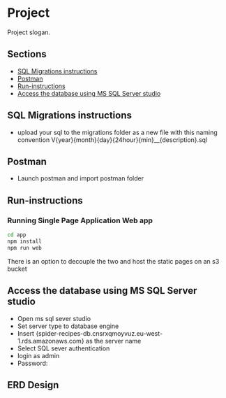 # Project
Project slogan.

## Sections
- [SQL Migrations instructions](#SQL-Migrations-instructions)
- [Postman](#Postman)
- [Run-instructions](#Run-instrutions)
- [Access the database using MS SQL Server studio](#database-access)

## SQL Migrations instructions
- upload your sql to the migrations folder as a new file with this naming convention V{year}{month}{day}{24hour}{min}__{description}.sql

## Postman
- Launch postman and import postman folder 

## Run-instructions
### Running Single Page Application Web app
```sh
cd app
npm install
npm run web
```
There is an option to decouple the two and host the static pages on an s3 bucket

## Access the database using MS SQL Server studio
- Open ms sql sever studio
- Set server type to database engine
- Insert {spider-recipes-db.cnsrxqmoyvuz.eu-west-1.rds.amazonaws.com} as the server name
- Select SQL sever authentication
- login as admin
- Password: 

## ERD Design

